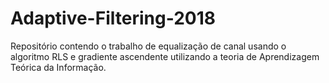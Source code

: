 # Adaptive-Filtering-2018
Repositório contendo o trabalho de equalização de canal usando o algoritmo RLS e gradiente ascendente utilizando a teoria de Aprendizagem Teórica da Informação.
